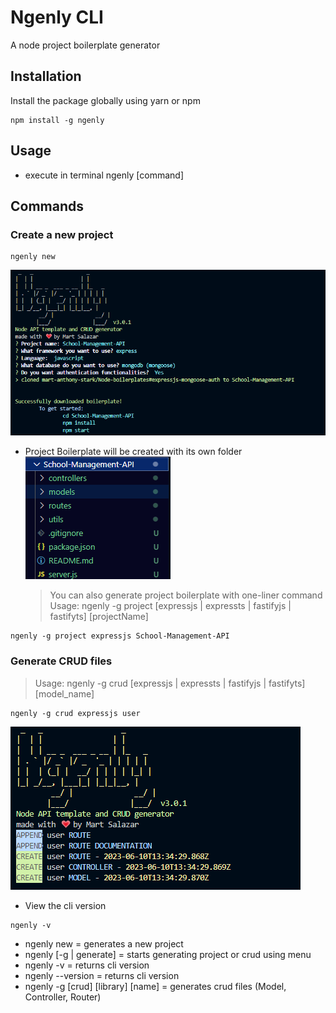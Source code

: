 # Ngenly CLI

A node project boilerplate generator

## Installation

Install the package globally using yarn or npm

```console
npm install -g ngenly
```

## Usage

- execute in terminal
  ngenly [command]

## Commands

### Create a new project

```console
ngenly new
```

![Alt text](image-1.png)

- Project Boilerplate will be created with its own folder
  ![Alt text](image-2.png)
  > You can also generate project boilerplate with one-liner command
  > Usage: ngenly -g project [expressjs | expressts | fastifyjs | fastifyts] [projectName]

```console
ngenly -g project expressjs School-Management-API
```

### Generate CRUD files

> Usage: ngenly -g crud [expressjs | expressts | fastifyjs | fastifyts] [model_name]

```
ngenly -g crud expressjs user
```

![Generate CRUD](image.png)

- View the cli version

```console
ngenly -v
```

- ngenly new = generates a new project
- ngenly [-g | generate] = starts generating project or crud using menu
- ngenly -v = returns cli version
- ngenly --version = returns cli version
- ngenly -g [crud] [library] [name] = generates crud files (Model, Controller, Router)
